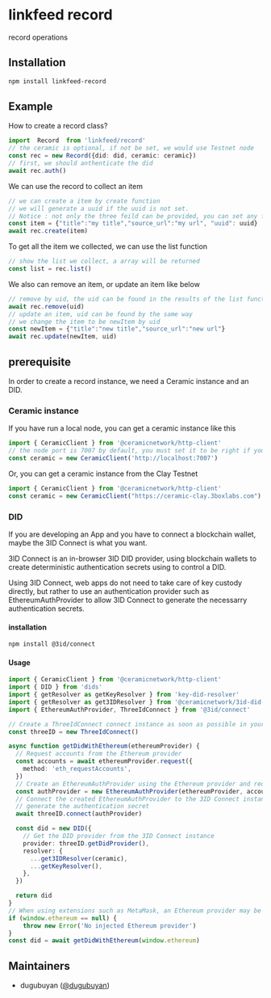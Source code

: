 # linkfeed record
record operations 
## Installation

```sh
npm install linkfeed-record
```

## Example
How to create a record class? 
```ts
import  Record  from 'linkfeed/record'
// the ceramic is optional, if not be set, we would use Testnet node 
const rec = new Record({did: did, ceramic: ceramic})
// first, we should anthenticate the did
await rec.auth()
```
We can use the record to collect an item
```ts
// we can create a item by create function 
// we will generate a uuid if the uuid is not set.
// Notice : not only the three feild can be provided, you can set any feild into the item
const item = {"title":"my title","source_url":"my url", "uuid": uuid}
await rec.create(item)
```
To get all the item we collected, we can use the list function
```ts
// show the list we collect, a array will be returned
const list = rec.list()
```
We also can remove an item, or update an item like below
```ts
// remove by uid, the uid can be found in the results of the list function
await rec.remove(uid)
// update an item, uid can be found by the same way 
// we change the item to be newItem by uid
const newItem = {"title":"new title","source_url":"new url"}
await rec.update(newItem, uid)
```
## prerequisite
In order to create a record instance, we need a Ceramic instance and an DID.
### Ceramic instance
If you have run a local node, you can get a ceramic instance like this 
```ts
import { CeramicClient } from '@ceramicnetwork/http-client'
// the node port is 7007 by default, you must set it to be right if you have changed on the local node
const ceramic = new CeramicClient('http://localhost:7007')
```
Or, you can get a ceramic instance from the Clay Testnet
```ts
import { CeramicClient } from '@ceramicnetwork/http-client'
const ceramic = new CeramicClient("https://ceramic-clay.3boxlabs.com")
```
### DID
If you are developing an App and you have to connect a blockchain wallet, maybe the 3ID Connect is what you want.

3ID Connect is an in-browser 3ID DID provider, using blockchain wallets to create deterministic authentication secrets using to control a DID.

Using 3ID Connect, web apps do not need to take care of key custody directly, but rather to use an authentication provider such as EthereumAuthProvider to allow 3ID Connect to generate the necessarry authentication secrets.
#### installation
```sh
npm install @3id/connect
```
#### Usage
```ts
import { CeramicClient } from '@ceramicnetwork/http-client'
import { DID } from 'dids'
import { getResolver as getKeyResolver } from 'key-did-resolver'
import { getResolver as get3IDResolver } from '@ceramicnetwork/3id-did-resolver'
import { EthereumAuthProvider, ThreeIdConnect } from '@3id/connect'

// Create a ThreeIdConnect connect instance as soon as possible in your app to start loading assets
const threeID = new ThreeIdConnect()

async function getDidWithEthereum(ethereumProvider) {
  // Request accounts from the Ethereum provider
  const accounts = await ethereumProvider.request({
    method: 'eth_requestAccounts',
  })
  // Create an EthereumAuthProvider using the Ethereum provider and requested account
  const authProvider = new EthereumAuthProvider(ethereumProvider, accounts[0])
  // Connect the created EthereumAuthProvider to the 3ID Connect instance so it can be used to
  // generate the authentication secret
  await threeID.connect(authProvider)

  const did = new DID({
    // Get the DID provider from the 3ID Connect instance
    provider: threeID.getDidProvider(),
    resolver: {
      ...get3IDResolver(ceramic),
      ...getKeyResolver(),
    },
  })

  return did
}
// When using extensions such as MetaMask, an Ethereum provider may be injected as `window.ethereum`
if (window.ethereum == null) {
    throw new Error('No injected Ethereum provider')
}
const did = await getDidWithEthereum(window.ethereum)
```
## Maintainers

- dugubuyan ([@dugubuyan](https://github.com/dugubuyan))

